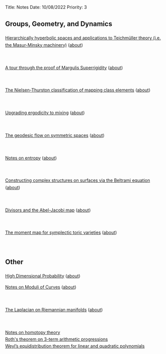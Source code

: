 Title: Notes
Date: 10/08/2022
Priority: 3

<script type="text/javascript">
    <!--
      function toggle_visibility(id) {
	  var e = document.getElementById(id);
	  if(e.style.display == 'block')
	      e.style.display = 'none';
	  else
	      e.style.display = 'block';
      }
      -->
</script>

<style>
.default {
    line-height: 1.6;
}
</style>

<div class="default">

<h2>Groups, Geometry, and Dynamics</h2>

<a href="http://www-personal.umich.edu/~alexmw/Math797Notes.pdf">Hierarchically hyperbolic spaces and applications to Teichmüller theory (i.e. the Masur-Minsky machinery)</a> (<a href="notes.html#" onclick="toggle_visibility('hhs'); return false;">about</a>)
<div id="hhs" style='display:none;'>
<br> These are course notes for a course Alex Wright taught in Winter 2022 on hierarchically hyperbolic spaces. These notes were co-written with <a href="https://lsa.umich.edu/math/people/phd-students/shabari.html">Chenakkod</a>, <a href="http://www-personal.umich.edu/~havijw/index.html">Haviland</a>, <a href="https://lsa.umich.edu/math/people/phd-students/ckausik.html">Kausik</a>, <a href="https://lsa.umich.edu/math/people/phd-students/shchetka.html">Shchetka</a>, <a href="http://www-personal.umich.edu/~alexmw/">Wright</a>, and <a href="https://lsa.umich.edu/math/people/phd-students/twyu.html">Yu</a>.
</div>
<br>

<a href="pdfs/notes/superrigidity_talk.pdf">A tour through the proof of Margulis Superrigidity</a> (<a href="notes.html#" onclick="toggle_visibility('superrigidity'); return false;">about</a>)
<div id="superrigidity" style='display:none;'>
<br> These are notes for the talk I gave on Margulis Superrigidity at the topology seminar at the
University of Michigan in Fall 2019. This is more or less based on the sketch of the proof in
Dave Witte Morris' <a href="https://arxiv.org/abs/math/0106063"><i>Introduction to Arithmetic Groups</i></a>.
</div>
<br>

<a href="pdfs/notes/N-T_classification.pdf">The Nielsen-Thurston classification of mapping class elements</a> (<a href="notes.html#" onclick="toggle_visibility('nt_classification'); return false;">about</a>)
<div id="nt_classification" style='display:none;'>
  <br> These notes contain somewhat detailed proof of the Nielsen-Thurston classification of the elements of the
  mapping class group. Most of the proof is from Bruno Martelli's <a href="https://arxiv.org/abs/1610.02592">
    <i> An Introduction to Geometric Topology</i>
  </a>, although I did need to fill in a few details on my own. However, these notes are still far from self-contained
  and should be treated more like a supplement to the section in Martelli's book.
</div>
<br>

<a href="pdfs/notes/howe_moore.pdf">Upgrading ergodicity to mixing</a> (<a href="notes.html#" onclick="toggle_visibility('howe_moore'); return false;">about</a>)
<div id="howe_moore" style='display:none;'>
  <br> These are notes I wrote for a talk in the student dynamics seminar at the University of
  Michigan on the proof and applications of the Howe-Moore theorem. In a nutshell, the Howe-Moore
  theorem says that if the action of a semisimple Lie group is ergodic, it is also mixing, which
  provides a quick and easy way to show some related actions are mixing, for instance, the geodesic
  flow on a finite volume hyperbolic surface.
</div>
<br>

<a href="pdfs/notes/geodesic_flow_symmetric_space.pdf">The geodesic flow on symmetric spaces</a> (<a href="notes.html#" onclick="toggle_visibility('symmetric_space'); return false;">about</a>)
<div id="symmetric_space" style='display:none;'>
  <br> These are notes I wrote for a talk in the student geometry seminar on the geodesic flow on
  symmetric spaces.  The main point of this talk was to illustrate the the geometry of symmetric
  spaces, and the geodesic flow in particular can be completely understood in terms of the linear
  algebra of the associated semisimple Lie groups. As an application, we used just linear algebra to prove
  that the geodesic flow on the any finite volume rank 1 locally symmetric space (of non-compact type) is
  ergodic.
</div>
<br>


<a href="pdfs/notes/entropy_notes.pdf">Notes on entropy</a> (<a href="notes.html#" onclick="toggle_visibility('entropy'); return false;">about</a>)
<div id="entropy" style='display:none;'>
<br> These are notes I took for <a href="http://www.math.lsa.umich.edu/~spatzier/">Ralf Spatzier</a>'s
course on entropy and its applications in dynamics. These notes are far from complete, and I hope to come
back and complete these at a point in the future when I understand entropy better.
</div>
<br>

<a href="pdfs/notes/beltrami_notes.pdf">Constructing complex structures on surfaces via the Beltrami equation</a> (<a href="notes.html#" onclick="toggle_visibility('beltrami'); return false;">about</a>)
<div id="beltrami" style='display:none;'>
  <br> These are notes I wrote a talk on the Beltrami equation and how one can use it to construct Riemann surfaces,
  and an outline of the proof of when a solution exists.
</div>
<br>

<a href="pdfs/notes/abel_jacobi.pdf">Divisors and the Abel-Jacobi map</a> (<a href="notes.html#" onclick="toggle_visibility('abel'); return false;">about</a>)
<div id="abel" style='display:none;'>
  <br> This is the term paper I wrote on divisors and the construction of the Abel-Jacobi map. The
  first goal of this paper was to convince the reader that divisors on Riemann surfaces are
  interesting objects, and once that was done, construct the moduli space of all (principal)
  divisors, which turns out to be a complex torus (this is where the Abel-Jacobi map comes in).
</div>
<br>

<a href="pdfs/notes/toric.pdf">The moment map for symplectic toric varieties</a> (<a href="notes.html#" onclick="toggle_visibility('toric'); return false;">about</a>)
<div id="toric" style='display:none;'>
  <br> This is the term paper I wrote outlining the link between toric varieties and convex
  polytopes. In particular, the goal of this paper was to work out a lot of examples going from
  convex polytopes to toric varieties, and more importantly, from toric varieties to convex
  polytopes. The latter as it turns out, can be done by constructing what is called the moment map.
  This led me to working out the convex polytopes for a class of toric varieties I did not know
  the convex polytopes of, namely the Hirzebruch surfaces.
</div>
<br>

   <h2>Other</h2>
<a href="https://sayantangkhan.github.io/hdp-course-notes/main.pdf">High Dimensional Probability</a> (<a href="notes.html#" onclick="toggle_visibility('hdp'); return false;">about</a>)
<div id="hdp" style='display:none;'>
  <br> Notes on the measure concentration half of the course on high dimensional probability I took in Winter 2021.
</div>
<br>

<a href="pdfs/notes/moduliofcurves.pdf">Notes on Moduli of Curves</a> (<a href="notes.html#" onclick="toggle_visibility('moduli'); return false;">about</a>)
<div id="moduli" style='display:none;'>
  <br> These are notes I live-TeXed in the course on Moduli of Curves, taught by Aaron Pixton in Winter 2020 term at the University of Michigan. These notes mostly focus on the topological
  and algebro-geometric aspects of the theory, and not the hyperbolic/complex analytic aspects. The TeX files for these notes are <a href="pdfs/notes/moduliofcurves.pdf">here</a>. I would
  appreciate it if people send me corrections to errors in my notes via pull requests.
</div>
<br>

<a href="pdfs/notes/laplacian.pdf">The Laplacian on Riemannian manifolds</a> (<a href="notes.html#" onclick="toggle_visibility('laplacian'); return false;">about</a>)
<div id="laplacian" style='display:none;'>
  <br> This is a condensed version of my senior thesis on the Laplacian on Riemannian manifolds. This article
  looks at the Hodge decomposition theorem, and some geometric applications of the theorem. It also outlines
  some results relating the eigenvalues of the Laplacian to geometric properties of the manifold like
  Ricci and scalar curvature.
</div>
<br>

<a href="pdfs/notes/homotopy_technical_results.pdf">Notes on homotopy theory</a>
<br>
<a href="pdfs/notes/roth.pdf">Roth's theorem on 3-term arithmetic progressions</a>
<br>
<a href="pdfs/notes/weyl.pdf">Weyl’s equidistribution theorem for linear and quadratic
polynomials</a>
</div>
